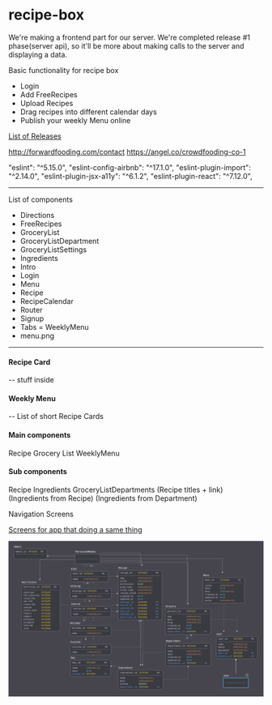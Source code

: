 # recipe-box

We're making a frontend part for our server.
We're completed release #1 phase(server api), so it'll be more about making calls to the server and displaying a data.

Basic functionality for recipe box
- Login
- Add FreeRecipes
- Upload Recipes
- Drag recipes into different calendar days
- Publish your weekly Menu online


[List of Releases](https://chickenkyiv.github.io/documentation/docs/recipebox-releases-plan/recipebox-releases-plan.html)

http://forwardfooding.com/contact
https://angel.co/crowdfooding-co-1


"eslint": "^5.15.0",
"eslint-config-airbnb": "^17.1.0",
"eslint-plugin-import": "^2.14.0",
"eslint-plugin-jsx-a11y": "^6.1.2",
"eslint-plugin-react": "^7.12.0",


---

List of components

- Directions
- FreeRecipes
- GroceryList
- GroceryListDepartment
- GroceryListSettings
- Ingredients
- Intro
- Login
- Menu
- Recipe
- RecipeCalendar
- Router
- Signup
- Tabs
= WeeklyMenu
- menu.png

---------------

#### Recipe Card
 -- stuff inside

#### Weekly Menu
 -- List of short Recipe Cards

 #### Main components
  Recipe
  Grocery List
  WeeklyMenu

 #### Sub components
  Recipe Ingredients
  GroceryListDepartments
  (Recipe titles + link)
  (Ingredients from Recipe)
  (Ingredients from Department)

  Navigation
 Screens


[Screens for app that doing a same thing](https://github.com/GroceriStar/creative/blob/master/app%20screens%20at%20one%20place.md)

![DB Schema](https://github.com/ChickenKyiv/creative/blob/master/Recipe-ChickenKyiv-Release%231%20Schema%20%20%20SqlDBM.png "Logo Title Text 1")
